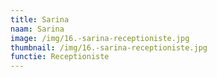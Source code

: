 ```yaml
---
title: Sarina
naam: Sarina
image: /img/16.-sarina-receptioniste.jpg
thumbnail: /img/16.-sarina-receptioniste.jpg
functie: Receptioniste
---
```



